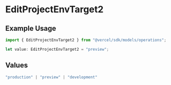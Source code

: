 # EditProjectEnvTarget2

## Example Usage

```typescript
import { EditProjectEnvTarget2 } from "@vercel/sdk/models/operations";

let value: EditProjectEnvTarget2 = "preview";
```

## Values

```typescript
"production" | "preview" | "development"
```